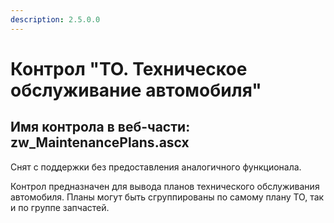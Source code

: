 ```yaml
---
description: 2.5.0.0
---
```


# Контрол "ТО. Техническое обслуживание автомобиля"

## Имя контрола в веб-части: zw\_MaintenancePlans.ascx

Снят с поддержки без предоставления аналогичного функционала.

Контрол предназначен для вывода планов технического обслуживания автомобиля. Планы могут быть сгруппированы по самому плану ТО, так и по группе запчастей.


